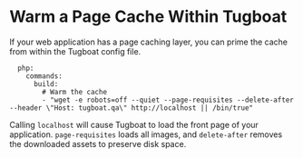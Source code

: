 # Warm a Page Cache Within Tugboat

If your web application has a page caching layer, you can prime the cache from within the Tugboat config file.

```services:
  php:
    commands:
      build:
        # Warm the cache
        - "wget -e robots=off --quiet --page-requisites --delete-after --header \"Host: tugboat.qa\" http://localhost || /bin/true"
```

Calling `localhost` will cause Tugboat to load the front page of your application. `page-requisites` loads all images, and `delete-after` removes the downloaded assets to preserve disk space. 